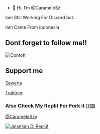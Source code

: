 - 👋 Hi, I’m @CarameloSz

Iam Still Working For Discord bot...

Iam Came From indonesia

## Dont forget to follow me!!


![Contoh](https://camo.githubusercontent.com/c3deb568d9a6b3be1ffcb4beb94fa157510f6dd5af75543844e0b3da64212f95/68747470733a2f2f63646e2e646973636f72646170702e636f6d2f6174746163686d656e74732f3438323736303634393233363032313234382f3639343733383439393435303034343431362f4555646b4f6241555941416f6430762e6a7067)


## Support me
[Saweria](saweria.co/MorenT)

[Trakteer](https://trakteer.id/rentSquad)


### Also Check My Replit For Fork it 🇮🇩
[@CarameloSzy](https://repl.it/@Carameloszy)

[![Jalankan Di Repl.it](https://www.vhv.rs/dpng/d/46-469052_loona-kpop-logo-png-transparent-png.png)](https://szyhostinger.haseull.repl.co/)
